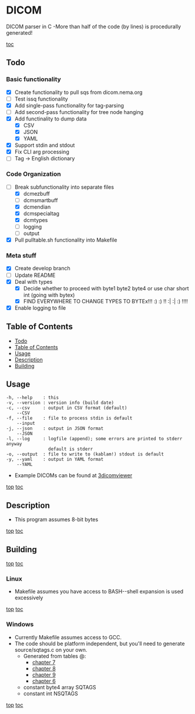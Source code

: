 <a top="top"/>

# DICOM
DICOM parser in C
-More than half of the code (by lines) is procedurally generated!

[toc](#table-of-contents)

## Todo
### Basic functionality
- [x] Create functionality to pull sqs from dicom.nema.org
- [ ] Test issq functionality
- [x] Add single-pass functionality for tag-parsing
- [ ] Add second-pass functionality for tree node hanging
- [x] Add functinality to dump data
  - [x] CSV
  - [x] JSON
  - [x] YAML
- [x] Support stdin and stdout
- [x] Fix CLI arg processing
- [ ] Tag -> English dictionary
### Code Organization
- [ ] Break subfunctionality into separate files
  - [x] dcmezbuff
  - [ ] dcmsmartbuff
  - [x] dcmendian
  - [x] dcmspecialtag
  - [x] dcmtypes
  - [ ] logging
  - [ ] output
- [x] Pull pulltable.sh functionality into Makefile
### Meta stuff
- [x] Create develop branch
- [ ] Update README
- [x] Deal with types
  - [x] Decide whether to proceed with byte1 byte2 byte4 or use char short int (going with bytex)
  - [x] FIND EVERYWHERE TO CHANGE TYPES TO BYTEx!!! :) :) !! :| :| :) !!!!
- [x] Enable logging to file

## Table of Contents
- [Todo](#todo)
- [Table of Contents](#top)
- [Usage](#usage)
- [Description](#description)
- [Building](#building)

## Usage
```
-h, --help    : this
-v, --version : version info (build date)
-c, --csv     : output in CSV format (default)
    --CSV
-f, --file    : file to process stdin is default
    --input
-j, --json    : output in JSON format
    --JSON
-l, --log     : logfile (append); some errors are printed to stderr anyway
                default is stderr
-o, --output  : file to write to (kablam!) stdout is default
-y, --yaml    : output in YAML format
    --YAML
```
- Example DICOMs can be found at [3dicomviewer](https://3dicomviewer.com/dicom-library)

[top](#top) [toc](#table-of-contents)

## Description
- This program assumes 8-bit bytes

[top](#top) [toc](#table-of-contents)

## Building

[top](#top) [toc](#table-of-contents)

### Linux
- Makefile assumes you have access to BASH--shell expansion is used excessively

[top](#top) [toc](#table-of-contents)

### Windows
- Currently Makefile assumes access to GCC.
- The code should be platform independent, but you'll need to generate source/sqtags.c on your own.
  - Generated from tables @:
    - [chapter 7](https://dicom.nema.org/medical/dicom/current/output/chtml/part06/chapter_7.html)
    - [chapter 8](https://dicom.nema.org/medical/dicom/current/output/chtml/part06/chapter_8.html)
    - [chapter 9](https://dicom.nema.org/medical/dicom/current/output/chtml/part06/chapter_9.html)
    - [chapter 6](https://dicom.nema.org/medical/dicom/current/output/chtml/part06/chapter_6.html)
  - constant byte4 array SQTAGS
  - constant int NSQTAGS

[top](#top) [toc](#table-of-contents)

